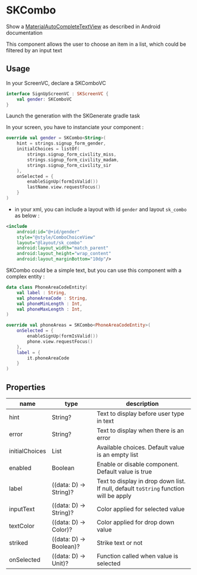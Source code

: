 # SKCombo

Show a [MaterialAutoCompleteTextView](https://developer.android.com/reference/com/google/android/material/textfield/MaterialAutoCompleteTextView) as described in Android documentation

This component allows the user to choose an item in a list, which could be filtered by an input text

## Usage

In your ScreenVC, declare a SKComboVC 
```kotlin
interface SignUpScreenVC : SKScreenVC {
    val gender: SKComboVC
}
```
Launch the generation with the SKGenerate gradle task

In your screen, you have to instanciate your component : 

```kotlin
override val gender = SKCombo<String>(
    hint = strings.signup_form_gender,
    initialChoices = listOf(
        strings.signup_form_civility_miss,
        strings.signup_form_civility_madam,
        strings.signup_form_civility_sir
    ),
    onSelected = {
        enableSignUp(formIsValid())
        lastName.view.requestFocus()
    }
)
```

* in your xml, you can include a layout with id `gender` and layout `sk_combo` as below : 

```xml
<include
    android:id="@+id/gender"
    style="@style/ComboChoiceView"
    layout="@layout/sk_combo"
    android:layout_width="match_parent"
    android:layout_height="wrap_content"
    android:layout_marginBottom="10dp"/>
```

SKCombo could be a simple text, but you can use this component with a complex entity :

```kotlin
data class PhoneAreaCodeEntity(
    val label : String,
    val phoneAreaCode : String,
    val phoneMinLength : Int,
    val phoneMaxLength : Int,
)

override val phoneAreas = SKCombo<PhoneAreaCodeEntity>(
    onSelected = {
        enableSignUp(formIsValid())
        phone.view.requestFocus()
    },
    label = {
        it.phoneAreaCode
    }
)
```

## Properties
| name | type | description |  
|--|--|--|  
| hint | String? | Text to display before user type in text |
| error | String? | Text to display when there is an error |
| initialChoices |  List<D> | Available choices. Default value is an empty list | 
| enabled | Boolean | Enable or disable component. Default value is true |
| label | ((data: D) -> String)? |  Text to display in drop down list. If null, default `toString` function will be apply |
| inputText | ((data: D) -> String)? | Color applied for selected value |
| textColor |  ((data: D) -> Color)? | Color applied for drop down value |,
| striked | ((data: D) -> Boolean)? | Strike text or not |
| onSelected |  ((data: D) -> Unit)? | Function called when value is selected |